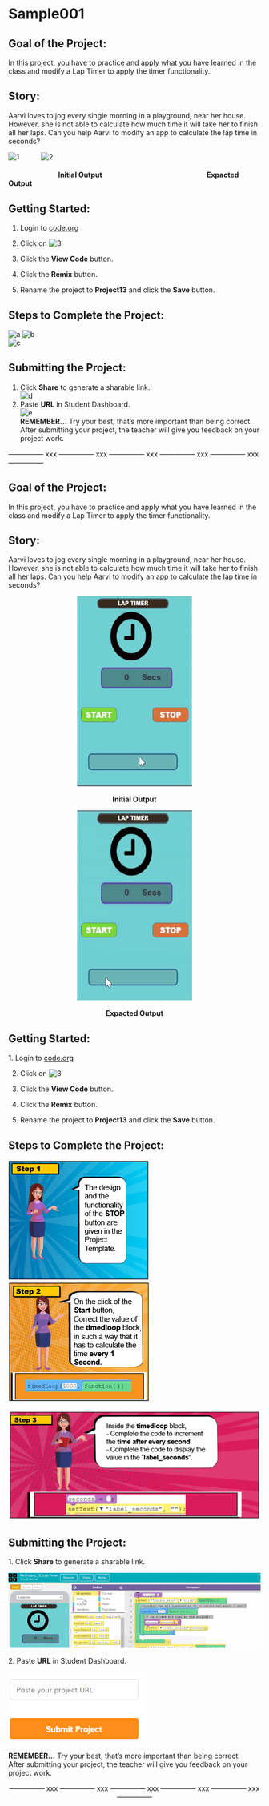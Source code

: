 # Sample001
## Goal of the Project: 
In this project, you have to practice and apply what you have learned in the class and modify a Lap Timer to apply the timer functionality.

## Story:  
Aarvi loves to jog every single morning in a playground, near her house. However, she is not able to calculate how much time it will take her to finish all her laps. Can you help Aarvi to modify an app to calculate the lap time in seconds?  

![1](https://user-images.githubusercontent.com/88723126/128876430-2dabf873-420e-47b2-8555-923fb6c1a739.gif) &nbsp; &nbsp; &nbsp; &nbsp; &nbsp;  ![2](https://user-images.githubusercontent.com/88723126/128876459-cc6f14ac-bc9b-43de-a4ca-2e140f6183e7.gif)

 #### &nbsp; &nbsp; &nbsp; &nbsp; &nbsp; &nbsp; &nbsp; &nbsp; &nbsp; &nbsp; &nbsp; &nbsp; &nbsp; &nbsp; &nbsp; Initial Output  &nbsp; &nbsp; &nbsp; &nbsp; &nbsp; &nbsp; &nbsp; &nbsp; &nbsp; &nbsp; &nbsp; &nbsp; &nbsp; &nbsp; &nbsp; &nbsp; &nbsp; &nbsp; &nbsp; &nbsp; &nbsp; &nbsp; &nbsp; &nbsp; &nbsp; &nbsp; &nbsp; &nbsp; &nbsp; &nbsp; &nbsp; Expacted Output </p> ####

## Getting Started:  
1. Login to [code.org](http://code.org)

2. Click on ![3](https://user-images.githubusercontent.com/88723126/128972456-9162e6ae-833a-4a6a-90db-b3ed3a2e88ed.png) 

3. Click the __View Code__ button.

4. Click the __Remix__ button.

5. Rename the project to __Project13__ and click the __Save__ button.
		 
## Steps to Complete the Project:  
![a](https://user-images.githubusercontent.com/88723126/128972794-9bda7257-6fb3-4091-b215-e482e079a156.png)
![b](https://user-images.githubusercontent.com/88723126/128972810-2a73542b-d10c-47ac-a2be-2f88ffdc99eb.png)  
![c](https://user-images.githubusercontent.com/88723126/128972815-3943278d-ec6d-4626-b169-634ec360dcf3.png)
## Submitting the Project:
1. Click __Share__ to generate a sharable link.  
![d](https://user-images.githubusercontent.com/88723126/128972844-7ce95fe6-9e84-4c76-8793-297ed77b0334.gif)
2. Paste __URL__ in Student Dashboard.  
![e](https://user-images.githubusercontent.com/88723126/128972851-da860648-14be-4042-a9eb-e2c4ef9f2366.png)  
__REMEMBER…__ Try your best, that’s more important than being correct.   
After submitting your project, the teacher will give you feedback on your project work.

————— xxx ————— xxx ————— xxx ————— xxx ————— xxx —————


<h2> Goal of the Project: </h2> 
In this project, you have to practice and apply what you have learned in the class and modify a Lap Timer to apply the timer functionality.

<h2> Story: </h2>  
Aarvi loves to jog every single morning in a playground, near her house. However, she is not able to calculate how much time it will take her to finish all her laps. Can you help Aarvi to modify an app to calculate the lap time in seconds?  

<p align="center"> <img width="230" height="380" src="https://github.com/sahilwhj/Sample001/blob/main/New%20images/1.gif" </p>
<p align="center"> <b> Initial Output </b>  </p> 
<p align="center"> <img width="230" height="380" src="https://github.com/sahilwhj/Sample001/blob/main/New%20images/2.gif" </p>
<p align="center"> <b> Expacted Output </b> </p>

<h2> Getting Started: </h2>  
1. Login to <a href="https://www.code.org">code.org</a>

2. Click on ![3](https://user-images.githubusercontent.com/88723126/128972456-9162e6ae-833a-4a6a-90db-b3ed3a2e88ed.png) 

3. Click the <b>View Code</b> button.

4. Click the <b>Remix</b> button.

5. Rename the project to <b>Project13</b> and click the <b>Save</b> button.
		 
<h2>Steps to Complete the Project: </h2>  
<p align="left"> <img src="https://github.com/sahilwhj/Sample001/blob/main/New%20images/a.png"> <img src="https://github.com/sahilwhj/Sample001/blob/main/New%20images/b.png"> </p>
<p align="left"> <img src="https://github.com/sahilwhj/Sample001/blob/main/New%20images/c.png"> </p>
	
<h2> Submitting the Project: </h2>
1. Click <b>Share</b> to generate a sharable link.  
<p align="left"> <img src="https://github.com/sahilwhj/Sample001/blob/main/New%20images/d.gif"> </p>
2. Paste <b>URL</b> in Student Dashboard.  
<p align="left"> <img src="https://github.com/sahilwhj/Sample001/blob/main/New%20images/e.png"> </p>

<b>REMEMBER…</b> Try your best, that’s more important than being correct.  
After submitting your project, the teacher will give you feedback on your project work.  
<p align="center"> ————— xxx ————— xxx ————— xxx ————— xxx ————— xxx ————— </p>
